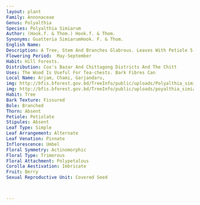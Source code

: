 ```yaml
---
layout: plant
Family: Annonaceae
Genus: Polyalthia
Species: Polyalthia Simiarum
Author: (Hook.f. & Thom.) Hook.f. & Thom.
Synonyms: Guatteria SimiarumHook. F. & Thom.
English Name: 
Description: A Tree, Stem And Branches Glabrous. Leaves With Petiole 5-7 Mm Long, Lamina 10-22 Ã— 5.0-12.5 Cm, Ovate-oblong Or Oblong-lanceolate, Acuminate, Shining Above, Pale Beneath, Membranous, Pubescent Along The Nerves And Midrib. Inflorescence In Fascicles, On The Old Axils Or On Woody Tubercles. Flowers 2.5-3.5 Cm Long, Yellowish-green, Spreading. Pedicels 1.2-3.5 Cm Long, Naked Above, Slender. Bracts 1 Or 2, Scaly, Basal. Sepals 2-3 Mm Long, Bluntly Ovate, Recurved, Pubescent Outside. Outer Petals 1.5-1.7 Cm Long, Linear, Puberulous, Glabrous Within, Inner Ones 2.5-2.7 Cm Long. Ripe Carpels 10, 3.0-3.5 Cm Long, Obovoid, Glabrous, Turning Orange-red To Blue-black In Ripening, Gradually Narrowed To A Stalk 2.5-5.0 Cm Long. Seed 2.5-2.7 Ã— 1.3-1.4 Cm, Ovoid, Grooved And Transversely Ribbed. 
Flowering Period:  May-September
Habit: Hill Forests.
Distribution: Cox's Bazar And Chittagong Districts And The Chitt
Uses: The Wood Is Useful For Tea-chests. Bark Fibres Can
Local Name: Arjam, Chami, Garjandaru, 
img: http://bfis.bforest.gov.bd/TreeInfo/public/uploads/Polyalthia_simiarum4.jpg
img: http://bfis.bforest.gov.bd/TreeInfo/public/uploads/poyalthia_simiarum3.jpg
Habit: Tree
Bark Texture: Fissured
Bole: Branched
Thorn: Absent
Petiole: Petiolate
Stipules: Absent
Leaf Type: Simple
Leaf Arrangement: Alternate
Leaf Venation: Pinnate
Inflorescence: Umbel
Floral Symmetry: Actinomorphic
Floral Type: Trimerous
Floral Attachment: Polypetalous
Corolla Aestivation: Imbricate
Fruit: Berry
Sexual Reproductive Unit: Covered Seed



---
```


